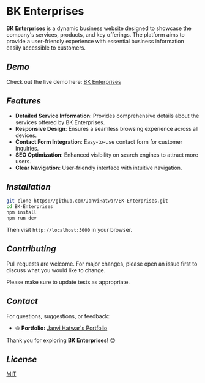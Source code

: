 # BK Enterprises

**BK Enterprises** is a dynamic business website designed to showcase the company's services, products, and key offerings. The platform aims to provide a user-friendly experience with essential business information easily accessible to customers.

## *Demo*

Check out the live demo here: [BK Enterprises](https://bk-enterprises.vercel.app/)

## *Features*

- **Detailed Service Information**: Provides comprehensive details about the services offered by BK Enterprises.
- **Responsive Design**: Ensures a seamless browsing experience across all devices.
- **Contact Form Integration**: Easy-to-use contact form for customer inquiries.
- **SEO Optimization**: Enhanced visibility on search engines to attract more users.
- **Clear Navigation**: User-friendly interface with intuitive navigation.

## *Installation*

```bash
git clone https://github.com/JanviHatwar/BK-Enterprises.git
cd BK-Enterprises
npm install
npm run dev
```

Then visit `http://localhost:3000` in your browser.


## *Contributing*

Pull requests are welcome. For major changes, please open an issue first to discuss what you would like to change.

Please make sure to update tests as appropriate.

## *Contact*

For questions, suggestions, or feedback:
- 🌐 **Portfolio:** [Janvi Hatwar's Portfolio](https://janvihatwarportfolio.netlify.app/)

Thank you for exploring **BK Enterprises**! 😊

## *License*

[MIT](https://choosealicense.com/licenses/mit/)

